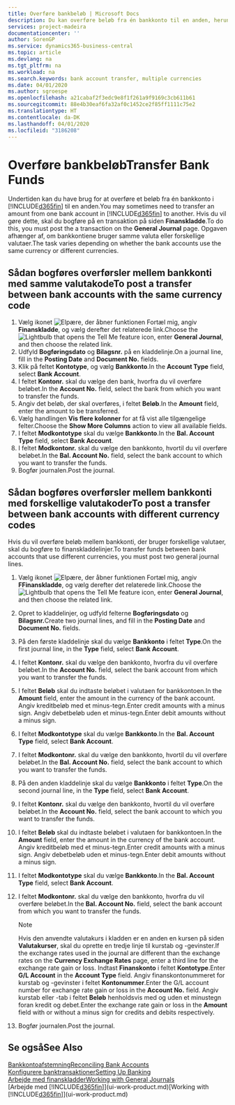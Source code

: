 ```yaml
---
title: Overføre bankbeløb | Microsoft Docs
description: Du kan overføre beløb fra én bankkonto til en anden, herunder forskellige valutaer, ved at bogføre transaktionen i finanskladden.
services: project-madeira
documentationcenter: ''
author: SorenGP
ms.service: dynamics365-business-central
ms.topic: article
ms.devlang: na
ms.tgt_pltfrm: na
ms.workload: na
ms.search.keywords: bank account transfer, multiple currencies
ms.date: 04/01/2020
ms.author: sgroespe
ms.openlocfilehash: a21cabaf2f3edc9e8f1f261a9f9169c3cb611b61
ms.sourcegitcommit: 88e4b30eaf6fa32af0c1452ce2f85ff1111c75e2
ms.translationtype: HT
ms.contentlocale: da-DK
ms.lasthandoff: 04/01/2020
ms.locfileid: "3186208"
---
```

# <a name="transfer-bank-funds"></a><span data-ttu-id="f6bc9-103">Overføre bankbeløb</span><span class="sxs-lookup"><span data-stu-id="f6bc9-103">Transfer Bank Funds</span></span>
<span data-ttu-id="f6bc9-104">Undertiden kan du have brug for at overføre et beløb fra én bankkonto i [!INCLUDE[d365fin](includes/d365fin_md.md)] til en anden.</span><span class="sxs-lookup"><span data-stu-id="f6bc9-104">You may sometimes need to transfer an amount from one bank account in [!INCLUDE[d365fin](includes/d365fin_md.md)] to another.</span></span> <span data-ttu-id="f6bc9-105">Hvis du vil gøre dette, skal du bogføre på en transaktion på siden **Finanskladde**.</span><span class="sxs-lookup"><span data-stu-id="f6bc9-105">To do this, you must post the a transaction on the **General Journal** page.</span></span> <span data-ttu-id="f6bc9-106">Opgaven afhænger af, om bankkontiene bruger samme valuta eller forskellige valutaer.</span><span class="sxs-lookup"><span data-stu-id="f6bc9-106">The task varies depending on whether the bank accounts use the same currency or different currencies.</span></span>

## <a name="to-post-a-transfer-between-bank-accounts-with-the-same-currency-code"></a><span data-ttu-id="f6bc9-107">Sådan bogføres overførsler mellem bankkonti med samme valutakode</span><span class="sxs-lookup"><span data-stu-id="f6bc9-107">To post a transfer between bank accounts with the same currency code</span></span>
1. <span data-ttu-id="f6bc9-108">Vælg ikonet ![Elpære, der åbner funktionen Fortæl mig](media/ui-search/search_small.png "Fortæl mig, hvad du vil foretage dig"), angiv **Finanskladde**, og vælg derefter det relaterede link.</span><span class="sxs-lookup"><span data-stu-id="f6bc9-108">Choose the ![Lightbulb that opens the Tell Me feature](media/ui-search/search_small.png "Tell me what you want to do") icon, enter **General Journal**, and then choose the related link.</span></span>
2. <span data-ttu-id="f6bc9-109">Udfyld **Bogføringsdato** og **Bilagsnr.** på en kladdelinje.</span><span class="sxs-lookup"><span data-stu-id="f6bc9-109">On a journal line, fill in the **Posting Date** and **Document No.** fields.</span></span>
3. <span data-ttu-id="f6bc9-110">Klik på feltet **Kontotype**, og vælg **Bankkonto**.</span><span class="sxs-lookup"><span data-stu-id="f6bc9-110">In the **Account Type** field, select **Bank Account**.</span></span>
4. <span data-ttu-id="f6bc9-111">I feltet **Kontonr.** skal du vælge den bank, hvorfra du vil overføre beløbet.</span><span class="sxs-lookup"><span data-stu-id="f6bc9-111">In the **Account No.** field, select the bank from which you want to transfer the funds.</span></span>
5. <span data-ttu-id="f6bc9-112">Angiv det beløb, der skal overføres, i feltet **Beløb**.</span><span class="sxs-lookup"><span data-stu-id="f6bc9-112">In the **Amount** field, enter the amount to be transferred.</span></span>
6. <span data-ttu-id="f6bc9-113">Vælg handlingen **Vis flere kolonner** for at få vist alle tilgængelige felter.</span><span class="sxs-lookup"><span data-stu-id="f6bc9-113">Choose the **Show More Columns** action to view all available fields.</span></span>
7. <span data-ttu-id="f6bc9-114">I feltet **Modkontotype** skal du vælge **Bankkonto**.</span><span class="sxs-lookup"><span data-stu-id="f6bc9-114">In the **Bal. Account Type** field, select **Bank Account**.</span></span>
8. <span data-ttu-id="f6bc9-115">I feltet **Modkontonr.** skal du vælge den bankkonto, hvortil du vil overføre beløbet.</span><span class="sxs-lookup"><span data-stu-id="f6bc9-115">In the **Bal. Account No.** field, select the bank account to which you want to transfer the funds.</span></span>
9. <span data-ttu-id="f6bc9-116">Bogfør journalen.</span><span class="sxs-lookup"><span data-stu-id="f6bc9-116">Post the journal.</span></span>

## <a name="to-post-a-transfer-between-bank-accounts-with-different-currency-codes"></a><span data-ttu-id="f6bc9-117">Sådan bogføres overførsler mellem bankkonti med forskellige valutakoder</span><span class="sxs-lookup"><span data-stu-id="f6bc9-117">To post a transfer between bank accounts with different currency codes</span></span>
<span data-ttu-id="f6bc9-118">Hvis du vil overføre beløb mellem bankkonti, der bruger forskellige valutaer, skal du bogføre to finanskladdelinjer.</span><span class="sxs-lookup"><span data-stu-id="f6bc9-118">To transfer funds between bank accounts that use different currencies, you must post two general journal lines.</span></span>

1. <span data-ttu-id="f6bc9-119">Vælg ikonet ![Elpære, der åbner funktionen Fortæl mig](media/ui-search/search_small.png "Fortæl mig, hvad du vil foretage dig"), angiv **FFinanskladde**, og vælg derefter det relaterede link.</span><span class="sxs-lookup"><span data-stu-id="f6bc9-119">Choose the ![Lightbulb that opens the Tell Me feature](media/ui-search/search_small.png "Tell me what you want to do") icon, enter **General Journal**, and then choose the related link.</span></span>
2. <span data-ttu-id="f6bc9-120">Opret to kladdelinjer, og udfyld felterne **Bogføringsdato** og **Bilagsnr.**</span><span class="sxs-lookup"><span data-stu-id="f6bc9-120">Create two journal lines, and fill in the **Posting Date** and **Document No.** fields.</span></span>
3. <span data-ttu-id="f6bc9-121">På den første kladdelinje skal du vælge **Bankkonto** i feltet **Type**.</span><span class="sxs-lookup"><span data-stu-id="f6bc9-121">On the first journal line, in the **Type** field, select **Bank Account**.</span></span>
4. <span data-ttu-id="f6bc9-122">I feltet **Kontonr.** skal du vælge den bankkonto, hvorfra du vil overføre beløbet.</span><span class="sxs-lookup"><span data-stu-id="f6bc9-122">In the **Account No.** field, select the bank account from which you want to transfer the funds.</span></span>
5. <span data-ttu-id="f6bc9-123">I feltet **Beløb** skal du indtaste beløbet i valutaen for bankkontoen.</span><span class="sxs-lookup"><span data-stu-id="f6bc9-123">In the **Amount** field, enter the amount in the currency of the bank account.</span></span> <span data-ttu-id="f6bc9-124">Angiv kreditbeløb med et minus-tegn.</span><span class="sxs-lookup"><span data-stu-id="f6bc9-124">Enter credit amounts with a minus sign.</span></span> <span data-ttu-id="f6bc9-125">Angiv debetbeløb uden et minus-tegn.</span><span class="sxs-lookup"><span data-stu-id="f6bc9-125">Enter debit amounts without a minus sign.</span></span>
6. <span data-ttu-id="f6bc9-126">I feltet **Modkontotype** skal du vælge **Bankkonto**.</span><span class="sxs-lookup"><span data-stu-id="f6bc9-126">In the **Bal. Account Type** field, select **Bank Account**.</span></span>
7. <span data-ttu-id="f6bc9-127">I feltet **Modkontonr.** skal du vælge den bankkonto, hvortil du vil overføre beløbet.</span><span class="sxs-lookup"><span data-stu-id="f6bc9-127">In the **Bal. Account No.** field, select the bank account to which you want to transfer the funds.</span></span>
8. <span data-ttu-id="f6bc9-128">På den anden kladdelinje skal du vælge **Bankkonto** i feltet **Type**.</span><span class="sxs-lookup"><span data-stu-id="f6bc9-128">On the second journal line, in the **Type** field, select **Bank Account**.</span></span>
9. <span data-ttu-id="f6bc9-129">I feltet **Kontonr.** skal du vælge den bankkonto, hvortil du vil overføre beløbet.</span><span class="sxs-lookup"><span data-stu-id="f6bc9-129">In the **Account No.** field, select the bank account to which you want to transfer the funds.</span></span>
10. <span data-ttu-id="f6bc9-130">I feltet **Beløb** skal du indtaste beløbet i valutaen for bankkontoen.</span><span class="sxs-lookup"><span data-stu-id="f6bc9-130">In the **Amount** field, enter the amount in the currency of the bank account.</span></span> <span data-ttu-id="f6bc9-131">Angiv kreditbeløb med et minus-tegn.</span><span class="sxs-lookup"><span data-stu-id="f6bc9-131">Enter credit amounts with a minus sign.</span></span> <span data-ttu-id="f6bc9-132">Angiv debetbeløb uden et minus-tegn.</span><span class="sxs-lookup"><span data-stu-id="f6bc9-132">Enter debit amounts without a minus sign.</span></span>
11. <span data-ttu-id="f6bc9-133">I feltet **Modkontotype** skal du vælge **Bankkonto**.</span><span class="sxs-lookup"><span data-stu-id="f6bc9-133">In the **Bal. Account Type** field, select **Bank Account**.</span></span>  
12. <span data-ttu-id="f6bc9-134">I feltet **Modkontonr.** skal du vælge den bankkonto, hvorfra du vil overføre beløbet.</span><span class="sxs-lookup"><span data-stu-id="f6bc9-134">In the **Bal. Account No.** field, select the bank account from which you want to transfer the funds.</span></span>

    > [!NOTE]  
    > <span data-ttu-id="f6bc9-135">Hvis den anvendte valutakurs i kladden er en anden en kursen på siden **Valutakurser**, skal du oprette en tredje linje til kurstab og -gevinster.</span><span class="sxs-lookup"><span data-stu-id="f6bc9-135">If the exchange rates used in the journal are different than the exchange rates on the **Currency Exchange Rates** page, enter a third line for the exchange rate gain or loss.</span></span> <span data-ttu-id="f6bc9-136">Indtast **Finanskonto** i feltet **Kontotype**.</span><span class="sxs-lookup"><span data-stu-id="f6bc9-136">Enter **G/L Account** in the **Account Type** field.</span></span> <span data-ttu-id="f6bc9-137">Angiv finanskontonummeret for kurstab og -gevinster i feltet **Kontonummer**.</span><span class="sxs-lookup"><span data-stu-id="f6bc9-137">Enter the G/L account number for exchange rate gain or loss in the **Account No.** field.</span></span> <span data-ttu-id="f6bc9-138">Angiv kurstab eller -tab i feltet **Beløb** henholdsvis med og uden et minustegn foran kredit og debet.</span><span class="sxs-lookup"><span data-stu-id="f6bc9-138">Enter the exchange rate gain or loss in the **Amount** field with or without a minus sign for credits and debits respectively.</span></span>
13. <span data-ttu-id="f6bc9-139">Bogfør journalen.</span><span class="sxs-lookup"><span data-stu-id="f6bc9-139">Post the journal.</span></span>

## <a name="see-also"></a><span data-ttu-id="f6bc9-140">Se også</span><span class="sxs-lookup"><span data-stu-id="f6bc9-140">See Also</span></span>
[<span data-ttu-id="f6bc9-141">Bankkontoafstemning</span><span class="sxs-lookup"><span data-stu-id="f6bc9-141">Reconciling Bank Accounts</span></span>](bank-manage-bank-accounts.md)  
[<span data-ttu-id="f6bc9-142">Konfigurere banktransaktioner</span><span class="sxs-lookup"><span data-stu-id="f6bc9-142">Setting Up Banking</span></span>](bank-setup-banking.md)  
[<span data-ttu-id="f6bc9-143">Arbejde med finanskladder</span><span class="sxs-lookup"><span data-stu-id="f6bc9-143">Working with General Journals</span></span>](ui-work-general-journals.md)  
<span data-ttu-id="f6bc9-144">[Arbejde med [!INCLUDE[d365fin](includes/d365fin_md.md)]](ui-work-product.md)</span><span class="sxs-lookup"><span data-stu-id="f6bc9-144">[Working with [!INCLUDE[d365fin](includes/d365fin_md.md)]](ui-work-product.md)</span></span>
